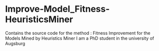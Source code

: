 # Improve-Model_Fitness-HeuristicsMiner
Contains the source code for the method : Fitness Improvement for the Models Mined by Heuristics Miner
I am a PhD student in the university of Augsburg
